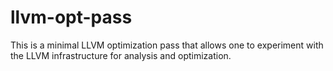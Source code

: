 # llvm-opt-pass
This is a minimal LLVM optimization pass that allows one to experiment with the LLVM infrastructure for analysis and optimization.
